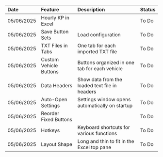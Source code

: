 | Date       | Feature                       | Description                                    | Status      |
| :--------- | :---------------------------- | :--------------------------------------------- | :---------- |
| 05/06/2025 | Hourly KP in Excel            |                                                | To Do       |
| 05/06/2025 | Save Button Sets              | Load configuration                             | To Do       |
| 05/06/2025 | TXT Files in Tabs             | One tab for each imported TXT file             | To Do       |
| 05/06/2025 | Custom Vehicle Buttons        | Buttons organized in one tab for each vehicle  | To Do       |
| 05/06/2025 | Data Headers                  | Show data from the loaded text file in headers | To Do       |
| 05/06/2025 | Auto-Open Settings            | Settings window opens automatically on startup | To Do       |
| 05/06/2025 | Reorder Fixed Buttons         |                                                | To Do       |
| 05/06/2025 | Hotkeys                       | Keyboard shortcuts for various functions       | To Do       |
| 05/06/2025 | Layout Shape                  | Long and thin to fit in the Excel top pane     | To Do       |